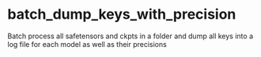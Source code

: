 # batch_dump_keys_with_precision
Batch process all safetensors and ckpts in a folder and dump all keys into a log file for each model as well as their precisions
